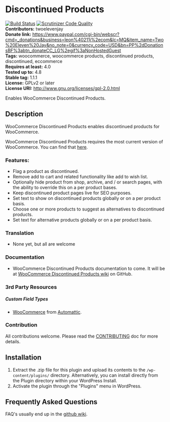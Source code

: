 # Discontinued Products
[![Build Status](https://travis-ci.org/twoelevenjay/woocommerce-discontinued-products.svg?branch=master)](https://travis-ci.org/twoelevenjay/woocommerce-discontinued-products)
[![Scrutinizer Code Quality](https://scrutinizer-ci.com/g/twoelevenjay/woocommerce-discontinued-products/badges/quality-score.png?b=master)](https://scrutinizer-ci.com/g/twoelevenjay/woocommerce-discontinued-products/?branch=master)  
**Contributors:**         twoelevenjay  
**Donate link:**          https://www.paypal.com/cgi-bin/webscr?cmd=_donations&business=leon%40211j%2ecom&lc=MQ&item_name=Two%20Eleven%20Jay&no_note=0&currency_code=USD&bn=PP%2dDonationsBF%3abtn_donateCC_LG%2egif%3aNonHostedGuest  
**Tags:**                 woocommerce, woocommerce products, discontinued products, discontinued, eccommerce  
**Requires at least:**    4.0  
**Tested up to:**         4.8  
**Stable tag:**           1.1.1  
**License:**              GPLv2 or later  
**License URI:**          http://www.gnu.org/licenses/gpl-2.0.html  

Enables WooCommerce Discontinued Products.

## Description

WooCommerce Discontinued Products enables discontinued products for WooCommerce.

WooCommerce Discontinued Products requires the most current version of WooCommerce. You can find that [here](https://wordpress.org/plugins/woocommerce/).

### Features:

* Flag a product as discontinued.
* Remove add to cart and related functionality like add to wish list.
* Optionally hide product from shop, archive, and / or search pages, with the ability to override this on a per product bases.
* Keep discontinued product pages live for SEO purposes.
* Set text to show on discontinued products globally or on a per product basis.
* Choose one or more products to suggest as alternatives to discontinued products.
* Set text for alternative products globally or on a per product basis.

### Translation
* None yet, but all are welcome

### Documentation
* WooCommerce Discontinued Products documentation to come. It will be at [WooCommerce Discontinued Products wiki](https://github.com/twoelevenjay/woocommerce-discontinued-products/wiki) on GitHub.

### 3rd Party Resources

##### Custom Field Types
* [WooCommerce](https://wordpress.org/plugins/woocommerce/) from [Automattic](https://automattic.com/).

### Contribution
All contributions welcome. Please read the [CONTRIBUTING](https://github.com/twoelevenjay/woocommerce-discontinued-products/blob/master/CONTRIBUTING.md) doc for more details.

## Installation

1. Extract the .zip file for this plugin and upload its contents to the `/wp-content/plugins/` directory. Alternatively, you can install directly from the Plugin directory within your WordPress Install.
1. Activate the plugin through the "Plugins" menu in WordPress.

## Frequently Asked Questions

FAQ's usually end up in the [github wiki](https://github.com/twoelevenjay/woocommerce-discontinued-products/wiki).
